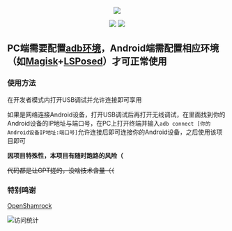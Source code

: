 <div align="center">
  
![][banner]

[![][releases]][releases-link]
[![][license]](LICENSE)

</div>

## PC端需要配置[adb环境](https://developer.android.google.cn/tools/releases/platform-tools?hl=zh-cn#downloads)，Android端需配置相应环境（如[Magisk](https://github.com/topjohnwu/Magisk)+[LSPosed](https://github.com/LSPosed/LSPosed)）才可正常使用

### 使用方法
在开发者模式内打开USB调试并允许连接即可享用

如果是网络连接Android设备，打开USB调试后再打开无线调试，在里面找到你的Android设备的IP地址与端口号，在PC上打开终端并输入`adb connect [你的Android设备IP地址:端口号]`允许连接后即可连接你的Android设备，之后使用该项目即可

**因项目特殊性，本项目有随时跑路的风险（**

~~代码都是让GPT搓的，没啥技术含量（（~~

### 特别鸣谢
[OpenShamrock](https://github.com/whitechi73/OpenShamrock)

![访问统计](https://count.getloli.com/get/@:opsroneclick?theme=moebooru)

[banner]: https://socialify.git.ci/YuYue-Amatsuki/OpenShamrock_Oneclick_Install_Upgrade/image?description=1&font=Raleway&forks=1&issues=1&language=1&logo=https%3A%2F%2Fraw.githubusercontent.com%2FYuYue-Amatsuki%2FOpenShamrock_Oneclick_Install_Upgrade%2Fmain%2Ficon.jpg&name=1&owner=1&pulls=1&stargazers=1&theme=Auto
[releases]: https://img.shields.io/github/v/release/YuYue-Amatsuki/OpenShamrock_Oneclick_Install_Upgrade?style=for-the-badge
[license]: https://img.shields.io/github/license/YuYue-Amatsuki/OpenShamrock_Oneclick_Install_Upgrade?style=for-the-badge
[releases-link]: https://github.com/YuYue-Amatsuki/OpenShamrock_Oneclick_Install_Upgrade/releases